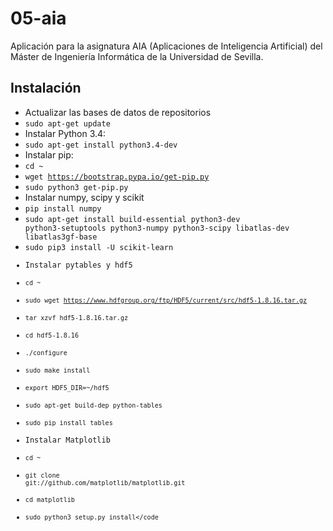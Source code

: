 # 05-aia
Aplicación para la asignatura AIA (Aplicaciones de Inteligencia Artificial) del Máster de Ingeniería Informática de la Universidad de Sevilla.

## Instalación
* Actualizar las bases de datos de repositorios
 * <code>sudo apt-get update</code>
* Instalar Python 3.4:
 * <code>sudo apt-get install python3.4-dev</code>
* Instalar pip:
 * <code>cd ~</code>
 * <code>wget https://bootstrap.pypa.io/get-pip.py</code>
 * <code>sudo python3 get-pip.py</code>
* Instalar numpy, scipy y scikit
 * <code>pip install numpy</code>
 * <code>sudo apt-get install build-essential python3-dev python3-setuptools python3-numpy python3-scipy libatlas-dev libatlas3gf-base</code>
 * <code>sudo pip3 install -U scikit-learn
* Instalar pytables y hdf5
 * <code>cd ~</code>
 * <code>sudo wget https://www.hdfgroup.org/ftp/HDF5/current/src/hdf5-1.8.16.tar.gz</code>
 * <code>tar xzvf hdf5-1.8.16.tar.gz</code>
 * <code>cd hdf5-1.8.16</code>
 * <code>./configure</code>
 * <code>sudo make install</code>
 * <code>export HDF5_DIR=~/hdf5</code>
 * <code>sudo apt-get build-dep python-tables</code>
 * <code>sudo pip install tables</code>
* Instalar Matplotlib
 * <code>cd ~</code>
 * <code>git clone git://github.com/matplotlib/matplotlib.git</code>
 * <code>cd matplotlib</code>
 * <code>sudo python3 setup.py install</code